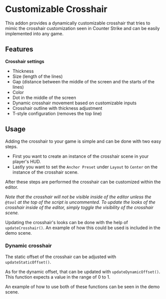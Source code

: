 
# Customizable Crosshair

This addon provides a dynamically customizable crosshair that tries to mimic the crosshair customization seen in Counter Strike and can be easily implemented into any game.

## Features

**Crosshair settings**
- Thickness
- Size (length of the lines)
- Gap  (distance between the middle of the screen and the starts of the lines)
- Color
- Dot in the middle of the screen
- Dynamic crosshair movement based on customizable inputs
- Crosshair outline with thickness adjustment
- T-style configuration (removes the top line)

## Usage

Adding the crosshair to your game is simple and can be done with two easy steps. 

- First you want to create an instance of the crosshair scene in your player's HUD.
- Lastly you want to set the `Anchor Preset` under `Layout` to `Center` on the instance of the crosshair scene.

After these steps are performed the crosshair can be customized within the editor.

*Note that the crosshair will not be visible inside of the editor unless the `@tool` at the top of the script is uncommented. To update the looks of the crosshair inside of the editor, simply toggle the visibility of the crosshair scene.*

Updating the crosshair's looks can be done with the help of `updateCrosshair()`. An example of how this could be used is included in the demo scene.

### Dynamic crosshair

The static offset of the crosshair can be adjusted with `updateStaticOffset()`.

As for the dynamic offset, that can be updated with `updateDynamicOffset()`. This function expects a value in the range of 0 to 1.

An example of how to use both of these functions can be seen in the demo scene.